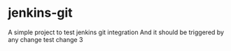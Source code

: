 # jenkins-git

A simple project to test jenkins git integration
And it should be triggered by any change
test change 3
